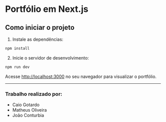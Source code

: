 # Portfólio em Next.js

## Como iniciar o projeto

1. Instale as dependências:

```bash
npm install
```

2. Inicie o servidor de desenvolvimento:

```bash
npm run dev
```

Acesse [http://localhost:3000](http://localhost:3000) no seu navegador para visualizar o portfólio.

---

### Trabalho realizado por:
- Caio Gotardo
- Matheus Oliveira
- João Conturbia
